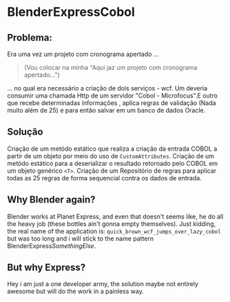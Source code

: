 # BlenderExpressCobol
## Problema:
Era uma vez um projeto com cronograma apertado ...
> (Vou colocar na minha "Aqui jaz um projeto com cronograma apertado...")

... no qual era necessário a criação de dois serviços - wcf. Um deveria consumir uma chamada Http de um servidor "Cobol - Microfocus".E outro que recebe determinadas informações , aplica regras de validação (Nada muito além de 25) e para então salvar em um banco de dados Oracle.

## Solução

Criação de um metódo estático que realiza a criação da entrada COBOL a partir de um objeto por meio do uso de `CustomAttributes`.
Criação de um metódo estático para a deserializar o resultado retornado pelo COBOL em um objeto genérico `<T>`.
Criação de um Repositório de regras para aplicar todas as 25 regras de forma sequencial contra os dados de entrada.

## Why Blender again?

Blender works at Planet Express, and even that doesn't seems like, he do all the heavy job (these bottles ain't gonna empty themselves).
Just kidding, the real name of the application is: `quick_brown_wcf_jumps_over_lazy_cobol` but was too long and i will stick to the name pattern BlenderExpress*SomethingElse*.

## But why Express?

Hey i am just a one developer army, the solution maybe not entirely awesome but will do the work in a painless way.
